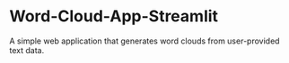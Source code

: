 # Word-Cloud-App-Streamlit
A simple web application that generates word clouds from user-provided text data.
